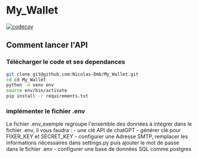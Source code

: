 # My_Wallet

[![codecov](https://codecov.io/github/Nicolas-Dmb/My_Wallet/graph/badge.svg?token=CW1Z2CKRZS)](https://codecov.io/github/Nicolas-Dmb/My_Wallet)


## Comment lancer l'API 
### Télécharger le code et ses dependances
```bash
git clone git@github.com:Nicolas-Dmb/My_Wallet.git
cd cd My_Wallet
python -m venv env
source env/bin/activate
pip install -r requirements.txt
```
### implémenter le fichier .env 
Le fichier .env_exemple regroupe l'ensemble des données à intégrer dans le fichier .env, il vous faudra : 
    - une clé API de chatGPT 
    - générer clé pour FIXER_KEY et SECRET_KEY
    - configurer une Adresse SMTP, remplacer les informations nécessaires dans settings.py puis ajouter le mot de passe dans le fichier .env 
    - configurer une base de données SQL comme postgres 
